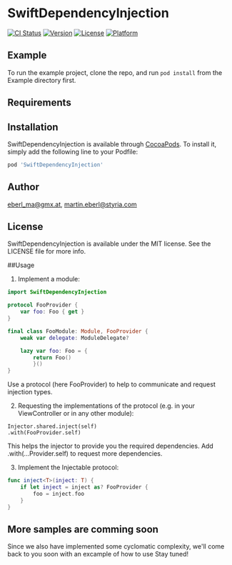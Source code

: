# SwiftDependencyInjection

[![CI Status](http://img.shields.io/travis/EMart86/SwiftDependencyInjection.svg?style=flat)](https://travis-ci.org/eberl_ma@gmx.at/SwiftDependencyInjection)
[![Version](https://img.shields.io/cocoapods/v/SwiftDependencyInjection.svg?style=flat)](http://cocoapods.org/pods/SwiftDependencyInjection)
[![License](https://img.shields.io/cocoapods/l/SwiftDependencyInjection.svg?style=flat)](http://cocoapods.org/pods/SwiftDependencyInjection)
[![Platform](https://img.shields.io/cocoapods/p/SwiftDependencyInjection.svg?style=flat)](http://cocoapods.org/pods/SwiftDependencyInjection)

## Example

To run the example project, clone the repo, and run `pod install` from the Example directory first.

## Requirements

## Installation

SwiftDependencyInjection is available through [CocoaPods](http://cocoapods.org). To install
it, simply add the following line to your Podfile:

```ruby
pod 'SwiftDependencyInjection'
```

## Author

eberl_ma@gmx.at, martin.eberl@styria.com

## License

SwiftDependencyInjection is available under the MIT license. See the LICENSE file for more info.

##Usage

1) Implement a module:

```swift
import SwiftDependencyInjection

protocol FooProvider {
    var foo: Foo { get }
}

final class FooModule: Module, FooProvider {
    weak var delegate: ModuleDelegate?

    lazy var foo: Foo = {
        return Foo()
        }()
}
```

Use a protocol (here FooProvider) to help to communicate and request injection types.


2) Requesting the implementations of the protocol (e.g. in your ViewController or in any other module):

```
Injector.shared.inject(self)
.with(FooProvider.self)
```

This helps the injector to provide you the required dependencies. Add .with(...Provider.self) to request more dependencies.

3) Implement the Injectable protocol:


```swift
func inject<T>(inject: T) {
    if let inject = inject as? FooProvider {
        foo = inject.foo
    }
}
```

## More samples are comming soon

Since we also have implemented some cyclomatic complexity, we'll come back to you soon with an excample of how to use
Stay tuned!
